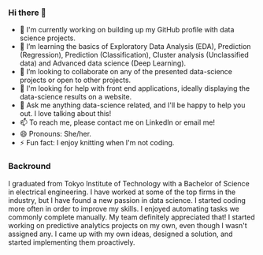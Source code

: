 ### Hi there 👋

- 🔭 I'm currently working on building up my GitHub profile with data science projects.  
- 🌱 I’m learning the basics of Exploratory Data Analysis (EDA), Prediction (Regression), Prediction (Classification), Cluster analysis (Unclassified data) and Advanced data science (Deep Learning).
- 👯 I’m looking to collaborate on any of the presented data-science projects or open to other projects. 
- 🤔 I'm looking for help with front end applications, ideally displaying the data-science results on a website. 
- 💬 Ask me anything data-science related, and I'll be happy to help you out. I love talking about this!
- 📫 To reach me, please contact me on LinkedIn or email me!
- 😄 Pronouns: She/her.
- ⚡ Fun fact: I enjoy knitting when I'm not coding.

### Backround

I graduated from Tokyo Institute of Technology with a Bachelor of Science in electrical engineering. I have worked at some of the top firms in the industry, but I have found a new passion in data science. I started coding more often in order to improve my skills. I enjoyed automating tasks we commonly complete manually. My team definitely appreciated that! I started working on predictive analytics projects on my own, even though I wasn't assigned any. I came up with my own ideas, designed a solution, and started implementing them proactively.
